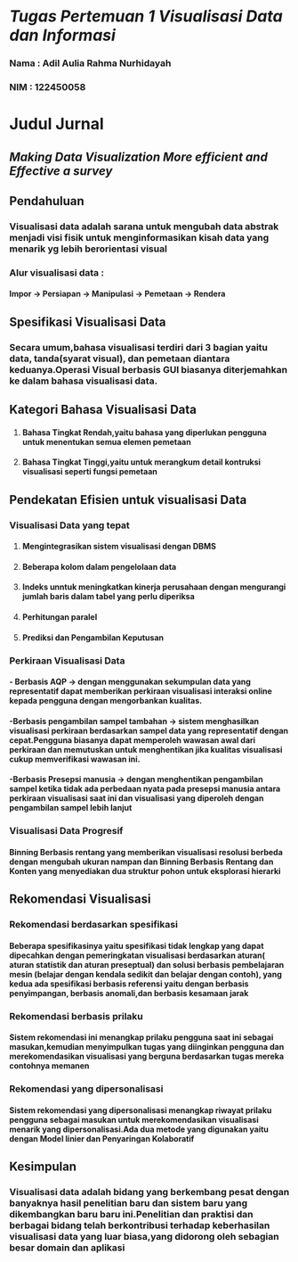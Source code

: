 # *Tugas Pertemuan 1 Visualisasi Data dan Informasi*

### Nama : Adil Aulia Rahma Nurhidayah
### NIM  : 122450058

# Judul Jurnal 

## *Making Data Visualization More efficient and Effective a survey*

## Pendahuluan

### Visualisasi data adalah sarana untuk mengubah data abstrak menjadi visi fisik untuk menginformasikan kisah data yang menarik yg lebih berorientasi visual

### Alur visualisasi data :

####  Impor  ->  Persiapan  ->  Manipulasi  ->  Pemetaan ->  Rendera


## Spesifikasi Visualisasi Data

### Secara umum,bahasa visualisasi terdiri dari 3 bagian yaitu data, tanda(syarat visual), dan pemetaan diantara keduanya.Operasi Visual berbasis GUI biasanya diterjemahkan ke dalam bahasa visualisasi data.

## Kategori Bahasa Visualisasi Data
1. #### Bahasa Tingkat Rendah,yaitu bahasa yang diperlukan pengguna untuk menentukan semua elemen pemetaan
2. #### Bahasa Tingkat Tinggi,yaitu untuk merangkum detail kontruksi visualisasi seperti  fungsi pemetaan

## Pendekatan Efisien untuk visualisasi Data
### Visualisasi Data yang tepat
1. #### Mengintegrasikan sistem visualisasi dengan DBMS
2. #### Beberapa kolom dalam pengelolaan data
3. #### Indeks unntuk meningkatkan kinerja perusahaan dengan mengurangi jumlah baris dalam tabel yang perlu diperiksa
4. #### Perhitungan paralel
5. #### Prediksi dan Pengambilan Keputusan


### Perkiraan Visualisasi Data
#### - Berbasis AQP -> dengan menggunakan sekumpulan data yang representatif dapat memberikan perkiraan visualisasi interaksi online kepada pengguna dengan mengorbankan kualitas.
#### -Berbasis pengambilan sampel tambahan -> sistem menghasilkan visualisasi perkiraan berdasarkan sampel data yang representatif dengan cepat.Pengguna biasanya dapat memperoleh wawasan awal dari perkiraan dan memutuskan untuk menghentikan jika kualitas visualisasi cukup memverifikasi wawasan ini.
#### -Berbasis Presepsi manusia -> dengan menghentikan pengambilan sampel ketika tidak ada perbedaan nyata pada presepsi manusia antara perkiraan visualisasi saat ini dan visualisasi yang diperoleh dengan pengambilan sampel lebih lanjut

### Visualisasi Data Progresif
#### Binning Berbasis rentang yang memberikan visualisasi resolusi berbeda dengan mengubah ukuran nampan dan Binning Berbasis  Rentang dan Konten yang menyediakan dua  struktur pohon untuk eksplorasi hierarki

## Rekomendasi Visualisasi
### Rekomendasi berdasarkan spesifikasi
#### Beberapa spesifikasinya yaitu  spesifikasi tidak lengkap yang dapat dipecahkan dengan pemeringkatan visualisasi berdasarkan aturan( aturan statistik dan aturan preseptual) dan solusi berbasis pembelajaran mesin (belajar dengan kendala sedikit dan belajar dengan contoh), yang kedua ada spesifikasi berbasis referensi yaitu dengan berbasis penyimpangan, berbasis anomali,dan berbasis kesamaan jarak
### Rekomendasi berbasis prilaku
#### Sistem rekomendasi ini menangkap prilaku pengguna saat ini sebagai masukan,kemudian menyimpulkan tugas yang diinginkan pengguna dan merekomendasikan visualisasi yang berguna berdasarkan tugas mereka  contohnya memanen
### Rekomendasi yang dipersonalisasi
#### Sistem rekomendasi yang dipersonalisasi menangkap riwayat prilaku pengguna sebagai masukan untuk merekomendasikan visualisasi menarik yang dipersonalisasi.Ada dua metode yang digunakan yaitu dengan Model linier dan Penyaringan Kolaboratif


## Kesimpulan
### Visualisasi data adalah bidang yang berkembang pesat dengan banyaknya hasil penelitian baru dan sistem baru yang dikembangkan baru baru ini.Penelitian dan praktisi dan berbagai bidang telah berkontribusi terhadap keberhasilan visualisasi data yang luar biasa,yang didorong oleh sebagian besar domain dan aplikasi
